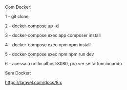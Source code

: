 Com Docker:

1 - git clone 

2 - docker-compose up -d

3 - docker-compose exec app composer install

4 - docker-compose exec npm npm install

5 - docker-compose exec npm npm run dev

6 - acessa a url localhost:8080, pra ver se ta funcionando



Sem Docker:

https://laravel.com/docs/8.x
